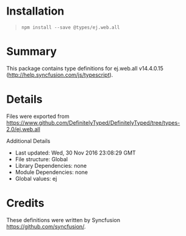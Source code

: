 # Installation
> `npm install --save @types/ej.web.all`

# Summary
This package contains type definitions for ej.web.all v14.4.0.15 (http://help.syncfusion.com/js/typescript).

# Details
Files were exported from https://www.github.com/DefinitelyTyped/DefinitelyTyped/tree/types-2.0/ej.web.all

Additional Details
 * Last updated: Wed, 30 Nov 2016 23:08:29 GMT
 * File structure: Global
 * Library Dependencies: none
 * Module Dependencies: none
 * Global values: ej

# Credits
These definitions were written by Syncfusion <https://github.com/syncfusion/>.
